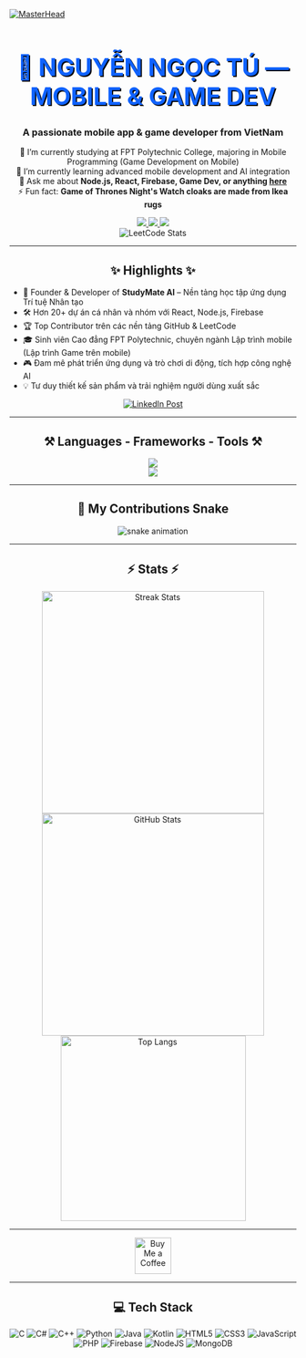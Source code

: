[![MasterHead](https://firebasestorage.googleapis.com/v0/b/flexi-coding.appspot.com/o/dempgi7-520f8d5f-63d4-4453-8822-dbc149ae27f8.gif?alt=media&token=91c0c7b2-93c3-4029-b011-1a8703c5730d)](https://rishavchanda.io)

<h1 align="center" style="font-weight: bold; font-size: 3em; color: #0f62fe; text-shadow: 2px 2px #000;">🚀 NGUYỄN NGỌC TÚ — MOBILE & GAME DEV</h1>

<h3 align="center">A passionate mobile app & game developer from VietNam</h3>

<div align="center">
 
 🔭 I’m currently studying at FPT Polytechnic College, majoring in Mobile Programming (Game Development on Mobile)  
 🌱 I’m currently learning advanced mobile development and AI integration  
 💬 Ask me about **Node.js, React, Firebase, Game Dev, or anything [here](https://github.com/nguyenngoctufpt)**  
 ⚡ Fun fact: **Game of Thrones Night's Watch cloaks are made from Ikea rugs**

</div>

<div align="center"> 
  <a href="mailto:ngoctufpt203@gmail.com">
    <img src="https://img.shields.io/badge/Gmail-333333?style=for-the-badge&logo=gmail&logoColor=red" />
  </a>
  <a href="https://www.linkedin.com/in/nguyen-ngoc-tu-3453062b3/" target="_blank">
    <img src="https://img.shields.io/badge/LinkedIn-0077B5?style=for-the-badge&logo=linkedin&logoColor=white" />
  </a>
  <a href="https://github.com/nguyenngoctufpt" target="_blank">
    <img src="https://img.shields.io/badge/Portfolio-FF5722?style=for-the-badge&logo=todoist&logoColor=white" />
  </a>
</div>

<div align="center">
  <img src="https://leetcard.jacoblin.cool/nguyenngoctu" alt="LeetCode Stats" />
</div>

<hr/>

<h2 align="center">✨ Highlights ✨</h2>

<ul>
  <li>🚀 Founder & Developer of <strong>StudyMate AI</strong> – Nền tảng học tập ứng dụng Trí tuệ Nhân tạo</li>
  <li>🛠️ Hơn 20+ dự án cá nhân và nhóm với React, Node.js, Firebase</li>
  <li>🏆 Top Contributor trên các nền tảng GitHub & LeetCode</li>
  <li>🎓 Sinh viên Cao đẳng FPT Polytechnic, chuyên ngành Lập trình mobile (Lập trình Game trên mobile)</li>
  <li>🎮 Đam mê phát triển ứng dụng và trò chơi di động, tích hợp công nghệ AI</li>
  <li>💡 Tư duy thiết kế sản phẩm và trải nghiệm người dùng xuất sắc</li>
</ul>

<div align="center">
  <a href="https://www.linkedin.com/in/nguyen-ngoc-tu-3453062b3/" target="_blank">
    <img src="https://img.shields.io/badge/Xem%20bài%20đăng%20nổi%20bật%20trên%20LinkedIn-0A66C2?style=for-the-badge&logo=linkedin&logoColor=white" alt="LinkedIn Post" />
  </a>
</div>

<hr/>

<h2 align="center">⚒️ Languages - Frameworks - Tools ⚒️</h2>

<div align="center">
  <img src="https://skillicons.dev/icons?i=react,bootstrap,mui,html,css,vscode,github,figma,tailwind,git" /><br/>
  <img src="https://skillicons.dev/icons?i=nodejs,python,javascript,typescript,express,firebase,mongodb,c,java,nextjs,mysql,flask" />
</div>

<hr/>

<h2 align="center">🐍 My Contributions Snake</h2>
<div align="center">
  <img src="https://raw.githubusercontent.com/nguyenngoctufpt/nguyenngoctufpt/output/github-contribution-grid-snake.svg" alt="snake animation" />
</div>

<hr/>

<h2 align="center">⚡ Stats ⚡</h2>

<div align="center">
  <img width="390" src="https://github-readme-streak-stats-salesp07.vercel.app/?user=nguyenngoctufpt&count_private=true&theme=react&border_radius=10" alt="Streak Stats"/>
  <img width="390" src="https://github-readme-stats-salesp07.vercel.app/api?username=nguyenngoctufpt&count_private=true&show_icons=true&theme=react&rank_icon=github&border_radius=10" alt="GitHub Stats"/>
  <img width="325" src="https://github-readme-stats-salesp07.vercel.app/api/top-langs/?username=nguyenngoctufpt&hide=HTML&langs_count=8&layout=compact&theme=react&border_radius=10" alt="Top Langs"/>
</div>

<hr/>

<div align="center">
  <a href='https://ko-fi.com/V7V4RAK9C' target='_blank'>
    <img height='64' style='border:0px;height:64px;' src='https://storage.ko-fi.com/cdn/kofi1.png?v=3' alt='Buy Me a Coffee' />
  </a>
</div>

<hr/>

<h2 align="center">💻 Tech Stack</h2>

<div align="center">

![C](https://img.shields.io/badge/c-%2300599C.svg?style=flat&logo=c&logoColor=white)
![C#](https://img.shields.io/badge/c%23-%23239120.svg?style=flat&logo=c-sharp&logoColor=white)
![C++](https://img.shields.io/badge/c++-%2300599C.svg?style=flat&logo=c%2B%2B&logoColor=white)
![Python](https://img.shields.io/badge/python-3670A0?style=flat&logo=python&logoColor=ffdd54)
![Java](https://img.shields.io/badge/java-%23ED8B00.svg?style=flat&logo=java&logoColor=white)
![Kotlin](https://img.shields.io/badge/kotlin-%230095D5.svg?style=flat&logo=kotlin&logoColor=white)
![HTML5](https://img.shields.io/badge/html5-%23E34F26.svg?style=flat&logo=html5&logoColor=white)
![CSS3](https://img.shields.io/badge/css3-%231572B6.svg?style=flat&logo=css3&logoColor=white)
![JavaScript](https://img.shields.io/badge/javascript-%23323330.svg?style=flat&logo=javascript&logoColor=%23F7DF1E)
![PHP](https://img.shields.io/badge/php-%23777BB4.svg?style=flat&logo=php&logoColor=white)
![Firebase](https://img.shields.io/badge/firebase-%23039BE5.svg?style=flat&logo=firebase)
![NodeJS](https://img.shields.io/badge/node.js-6DA55F?style=flat&logo=node.js&logoColor=white)
![MongoDB](https://img.shields.io/badge/mongodb-%234ea94b.svg?style=flat&logo=mongodb&logoColor=white)

</div>
